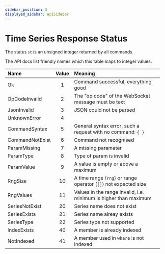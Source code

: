 ```yaml
---
sidebar_position: 3
displayed_sidebar: apiSidebar
---
```


# Time Series Response Status
The status `st` is an unsigned integer returned by all commands.

The API docs list friendly names which this table maps to integer values:


|Name|Value|Meaning
|:---|:---:|:---|
|Ok|1|Command successful, everything good|
|OpCodeInvalid|2|The "op code" of the WebSocket message must be text|
|JsonInvalid|3|JSON could not be parsed|
|UnknownError|4||
|CommandSyntax|5|General syntax error, such a request with no command: `{ }`|
|CommandNotExist|6|Command not recognised|
|ParamMissing|7|A missing parameter|
|ParamType|8|Type of param is invalid|
|ParamValue|9|A value is empty or above a maximum|
|RngSize|10|A time range (`rng`) or range operator (`[]`) not expected size|
|RngValues|11|Values in the range invalid, i.e. minimum is higher than maximum|
|SeriesNotExist|20|Series name does not exist|
|SeriesExists|21|Series name alreay exists|
|SeriesType|22|Series type not supported|
|IndexExists|40|A member is already indexed|
|NotIndexed|41|A member used in `where` is not indexed|


